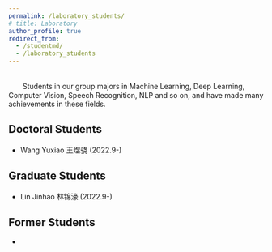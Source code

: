 ```yaml
---
permalink: /laboratory_students/
# title: Laboratory
author_profile: true
redirect_from: 
  - /studentmd/
  - /laboratory_students
---
```


<br />
　　Students in our group majors in Machine Learning, Deep Learning, Computer Vision, Speech Recognition, NLP and so on, and have made many achievements in these fields.

Doctoral Students
--------
* Wang Yuxiao 王煜骁 (2022.9-)

Graduate Students
--------
* Lin Jinhao 林锦濠 (2022.9-)

Former Students
--------
* 

